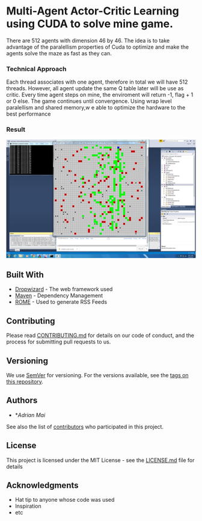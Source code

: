 
# Multi-Agent Actor-Critic Learning using CUDA to solve mine game. 

There are 512 agents with dimension 46 by 46. The idea is to take advantage of the paralellism properties of Cuda to optimize and make the agents solve the maze as fast as they can.  
### Technical Approach

Each thread associates with one agent, therefore in total we will have 512 threads. However, all agent update the same Q table later will be use as critic. Every time agent steps on mine, the enviroment will return -1, flag + 1 or 0 else. The game continues until convergence.
Using wrap level paralellism and shared memory,w e able to optimize the hardware to the best performance


### Result
![Screenshot](Agents.png)


## Built With

* [Dropwizard](http://www.dropwizard.io/1.0.2/docs/) - The web framework used
* [Maven](https://maven.apache.org/) - Dependency Management
* [ROME](https://rometools.github.io/rome/) - Used to generate RSS Feeds

## Contributing

Please read [CONTRIBUTING.md](https://gist.github.com/PurpleBooth/b24679402957c63ec426) for details on our code of conduct, and the process for submitting pull requests to us.

## Versioning

We use [SemVer](http://semver.org/) for versioning. For the versions available, see the [tags on this repository](https://github.com/your/project/tags). 

## Authors

* **Adrian Mai* 

See also the list of [contributors](https://github.com/your/project/contributors) who participated in this project.

## License

This project is licensed under the MIT License - see the [LICENSE.md](LICENSE.md) file for details

## Acknowledgments

* Hat tip to anyone whose code was used
* Inspiration
* etc


